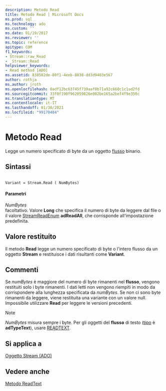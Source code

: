 ```yaml
---
description: Metodo Read
title: Metodo Read | Microsoft Docs
ms.prod: sql
ms.technology: ado
ms.custom: ''
ms.date: 01/19/2017
ms.reviewer: ''
ms.topic: reference
apitype: COM
f1_keywords:
- Stream::raw_Read
- _Stream::Read
helpviewer_keywords:
- Read method [ADO]
ms.assetid: 838502de-80f1-4eeb-8838-dd3d9403e567
author: rothja
ms.author: jroth
ms.openlocfilehash: 0adf12bc63745f739aaf8b71a92c660c1c1ad2fd
ms.sourcegitcommit: 33f0f190f962059826e002be165a2bef4f9e350c
ms.translationtype: MT
ms.contentlocale: it-IT
ms.lasthandoff: 01/30/2021
ms.locfileid: "99170484"
---
```

# <a name="read-method"></a>Metodo Read
Legge un numero specificato di byte da un oggetto [flusso](./stream-object-ado.md) binario.  
  
## <a name="syntax"></a>Sintassi  
  
```  
  
Variant = Stream.Read ( NumBytes)  
```  
  
#### <a name="parameters"></a>Parametri  
 *NumBytes*  
 facoltativo. Valore **Long** che specifica il numero di byte da leggere dal file o il valore [StreamReadEnum](./streamreadenum.md) **adReadAll**, che corrisponde all'impostazione predefinita.  
  
## <a name="return-value"></a>Valore restituito  
 Il metodo **Read** legge un numero specificato di byte o l'intero flusso da un oggetto **Stream** e restituisce i dati risultanti come **Variant**.  
  
## <a name="remarks"></a>Commenti  
 Se *numBytes* è maggiore del numero di byte rimanenti nel **flusso**, vengono restituiti solo i byte rimanenti. I dati letti non vengono riempiti in modo da corrispondere alla lunghezza specificata da *numBytes*. Se non ci sono byte rimanenti da leggere, viene restituita una variante con un valore null. Impossibile utilizzare **Read** per leggere le versioni precedenti.  
  
> [!NOTE]
>  *NumBytes* misura sempre i byte. Per gli oggetti del **flusso** di testo ([tipo](./type-property-ado-stream.md) è **adTypeText**), usare [READTEXT](./readtext-method.md).  
  
## <a name="applies-to"></a>Si applica a  
 [Oggetto Stream (ADO)](./stream-object-ado.md)  
  
## <a name="see-also"></a>Vedere anche  
 [Metodo ReadText](./readtext-method.md)